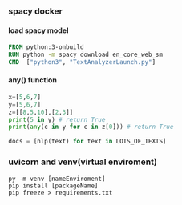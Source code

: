 ### spacy docker 
#### load spacy model
```dockerfile
FROM python:3-onbuild
RUN python -m spacy download en_core_web_sm
CMD  ["python3", "TextAnalyzerLaunch.py"]
```
#### any() function
```py
x=[5,6,7]
y=[5,6,7]
z=[[8,5,10],[2,3]]
print(5 in y) # return True 
print(any(c in y for c in z[0])) # return True 
```
```py
docs = [nlp(text) for text in LOTS_OF_TEXTS]
```
### uvicorn and venv(virtual enviroment)
```shell
py -m venv [nameEnviroment]
pip install [packageName]
pip freeze > requirements.txt
```
